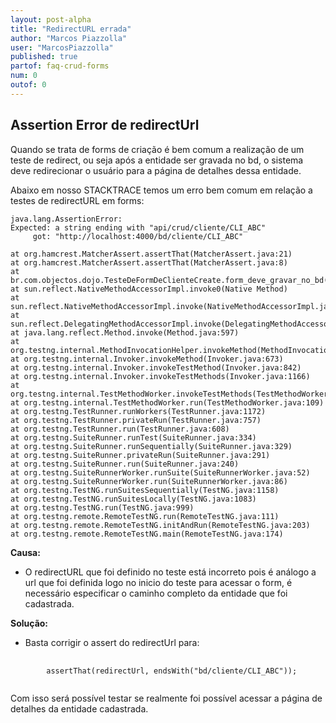 ```yaml
---
layout: post-alpha
title: "RedirectURL errada"
author: "Marcos Piazzolla"
user: "MarcosPiazzolla"
published: true
partof: faq-crud-forms
num: 0
outof: 0
---
```


## Assertion Error de redirectUrl

Quando se trata de forms de criação é bem comum a realização de um teste de redirect, ou seja
após a entidade ser gravada no bd, o sistema deve redirecionar o usuário para a página de detalhes 
dessa entidade.

Abaixo em nosso STACKTRACE temos um erro bem comum em relação a testes de redirectURL em forms:

	java.lang.AssertionError: 
	Expected: a string ending with "api/crud/cliente/CLI_ABC"
         got: "http://localhost:4000/bd/cliente/CLI_ABC"

	at org.hamcrest.MatcherAssert.assertThat(MatcherAssert.java:21)
	at org.hamcrest.MatcherAssert.assertThat(MatcherAssert.java:8)
	at br.com.objectos.dojo.TesteDeFormDeClienteCreate.form_deve_gravar_no_bd(TesteDeFormDeClienteCreate.java:72)
	at sun.reflect.NativeMethodAccessorImpl.invoke0(Native Method)
	at sun.reflect.NativeMethodAccessorImpl.invoke(NativeMethodAccessorImpl.java:39)
	at sun.reflect.DelegatingMethodAccessorImpl.invoke(DelegatingMethodAccessorImpl.java:25)
	at java.lang.reflect.Method.invoke(Method.java:597)
	at org.testng.internal.MethodInvocationHelper.invokeMethod(MethodInvocationHelper.java:81)
	at org.testng.internal.Invoker.invokeMethod(Invoker.java:673)
	at org.testng.internal.Invoker.invokeTestMethod(Invoker.java:842)
	at org.testng.internal.Invoker.invokeTestMethods(Invoker.java:1166)
	at org.testng.internal.TestMethodWorker.invokeTestMethods(TestMethodWorker.java:125)
	at org.testng.internal.TestMethodWorker.run(TestMethodWorker.java:109)
	at org.testng.TestRunner.runWorkers(TestRunner.java:1172)
	at org.testng.TestRunner.privateRun(TestRunner.java:757)
	at org.testng.TestRunner.run(TestRunner.java:608)
	at org.testng.SuiteRunner.runTest(SuiteRunner.java:334)
	at org.testng.SuiteRunner.runSequentially(SuiteRunner.java:329)
	at org.testng.SuiteRunner.privateRun(SuiteRunner.java:291)
	at org.testng.SuiteRunner.run(SuiteRunner.java:240)
	at org.testng.SuiteRunnerWorker.runSuite(SuiteRunnerWorker.java:52)
	at org.testng.SuiteRunnerWorker.run(SuiteRunnerWorker.java:86)
	at org.testng.TestNG.runSuitesSequentially(TestNG.java:1158)
	at org.testng.TestNG.runSuitesLocally(TestNG.java:1083)
	at org.testng.TestNG.run(TestNG.java:999)
	at org.testng.remote.RemoteTestNG.run(RemoteTestNG.java:111)
	at org.testng.remote.RemoteTestNG.initAndRun(RemoteTestNG.java:203)
	at org.testng.remote.RemoteTestNG.main(RemoteTestNG.java:174)


__Causa:__

+ O redirectURL que foi definido no teste está incorreto pois é análogo a url que foi definida 
logo no inicio do teste para acessar o form, é necessário especificar o caminho completo da 
entidade que foi cadastrada.

__Solução:__

+ Basta corrigir o assert do redirectUrl para: 

<pre>
	<code>
	    assertThat(redirectUrl, endsWith("bd/cliente/CLI_ABC"));
	</code>
</pre>

Com isso será possível testar se realmente foi possível acessar a página de detalhes da
entidade cadastrada.
